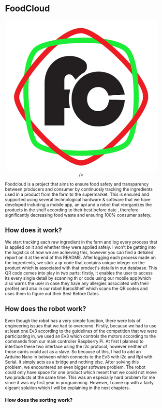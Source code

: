 # FoodCloud
<div style="text-align:center"><img src="/logo.png" style="width:500px;height:500px;">/></div>

Foodcloud is a project that aims to ensure food safety and transparency between producers and consumer by continuosly tracking the ingredients used in a product from the farm to the supermarket. This is ensured and supported using several technological hardware & software that we have developed including a mobile app, an api and a robot that reorganizes the products in the shelf according to their best before date , therefore significantly decreasing food waste and ensuring 100% consumer safety.

## How does it work?
We start tracking each raw ingredient in the farm and log every process that is applied on it and whether they were applied safely. I won't be getting into the logistics of how we are achieving this, however you can find a detialed report on it at the end of this README. After logging each process made on the ingredients, we stick a qr code that contains unique integer on the product which is associated with that product's details in our database. This QR code comes into play in two parts: firstly, it enables the user to access its every single detail by scanning th qr code using our mobile app(which also warns the user in case they have any allergies associated with their profile) and also in our robot BarcoShelf which scans the QR codes and uses them to figure out their Best Before Dates.

## How does the robot work?
Even though the robot has a very simple function, there were lots of engineering issues that we had to overcome. Firstly, because we had to use at least one Ev3 according to the guidelines of the competition that we were participating in, we used an Ev3 which controls the motors according to the commands from our main controller Raspberry Pi. At first I planned to interface these two interface using the i2c protocol, however neither of those cards could act as a slave. So because of this, I had to add an Arduino Nano in between which connects to the Ev3 with i2c and RpI with Serial. It simply acts as a bridge and nothing else. After solving this problem, we encountered an even bigger software problem. The robot could only have space for one product which meant that we could not move two products at the same time. This was an especially hard problem for me since it was my first year in programming. However, I came up with a fairly elgeant solution which I will be explaining in the next chapters. 
### How does the sorting work?



